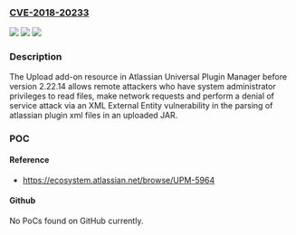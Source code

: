 ### [CVE-2018-20233](https://cve.mitre.org/cgi-bin/cvename.cgi?name=CVE-2018-20233)
![](https://img.shields.io/static/v1?label=Product&message=Universal%20Plugin%20Manager&color=blue)
![](https://img.shields.io/static/v1?label=Version&message=%3C%202.22.14%20&color=brighgreen)
![](https://img.shields.io/static/v1?label=Vulnerability&message=Improper%20Restriction%20of%20XML%20External%20Entity%20Reference%20('XXE')&color=brighgreen)

### Description

The Upload add-on resource in Atlassian Universal Plugin Manager before version 2.22.14 allows remote attackers who have system administrator privileges to read files, make network requests and perform a denial of service attack via an XML External Entity vulnerability in the parsing of atlassian plugin xml files in an uploaded JAR.

### POC

#### Reference
- https://ecosystem.atlassian.net/browse/UPM-5964

#### Github
No PoCs found on GitHub currently.

